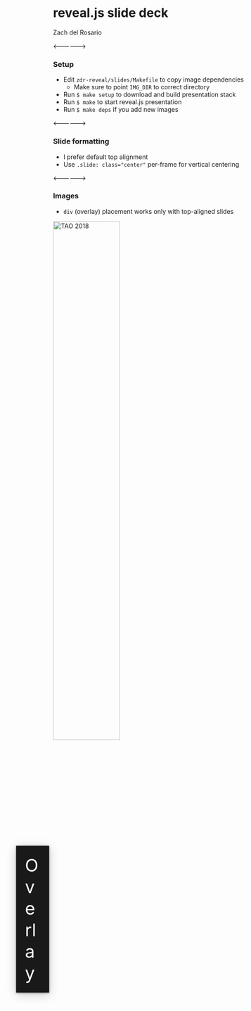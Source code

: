 <!-- .slide: class="center" -->
# reveal.js slide deck

Zach del Rosario

<!-- ------------------------------ -->
<!-- ---------- OVERTURE ---------- -->
<!-- ------------------------------ -->

<------>
<!-- .slide: class="center" -->
### Setup

- Edit `zdr-reveal/slides/Makefile` to copy image dependencies
  - Make sure to point `IMG_DIR` to correct directory
- Run `$ make setup` to download and build presentation stack
- Run `$ make` to start reveal.js presentation
- Run `$ make deps` if you add new images

<------>
<!-- .slide: class="center" -->
### Slide formatting

- I prefer default top alignment
- Use `.slide: class="center"` per-frame for vertical centering

<------>
### Images

- `div` (overlay) placement works only with top-aligned slides

<img src="./img/tao_cropped_2018.png" alt="TAO 2018" align="middle" width="55%">

<div style="position: absolute; width: 35; top: 50%; left: 15%; box-shadow: 0 1px 4px rgba(0,0,0,0.5), 0 5px 25px rgba(0,0,0,0.2); background-color: rgba(0, 0, 0, 0.9); color: #fff; padding: 20px; font-size: 40px; text-align: left;">
Overlay
</div>
